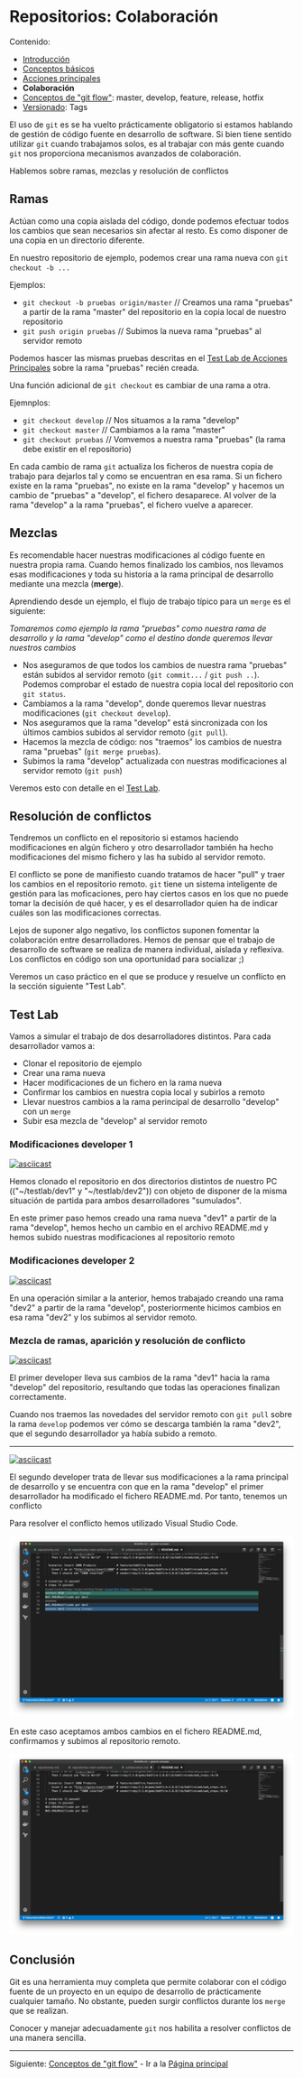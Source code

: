 # Repositorios: Colaboración

Contenido:

- [Introducción](../repositories.md)
- [Conceptos básicos](repositories-basic-concepts.md)
- [Acciones principales](repositories-main-actions.md)
- **Colaboración**
- [Conceptos de "git flow"](repositories-git-flow.md): master, develop, feature, release, hotfix
- [Versionado](repositories-tags.md): Tags

El uso de `git` es se ha vuelto prácticamente obligatorio si estamos hablando de gestión de código fuente en desarrollo de software. Si bien tiene sentido utilizar `git` cuando trabajamos solos, es al trabajar con más gente cuando `git` nos proporciona mecanismos avanzados de colaboración.

Hablemos sobre ramas, mezclas y resolución de conflictos

## Ramas

Actúan como una copia aislada del código, donde podemos efectuar todos los cambios que sean necesarios sin afectar al resto. Es como disponer de una copia en un directorio diferente.

En nuestro repositorio de ejemplo, podemos crear una rama nueva con `git checkout -b ...`

Ejemplos:

- `git checkout -b pruebas origin/master` // Creamos una rama "pruebas" a partir de la rama "master" del repositorio en la copia local de nuestro repositorio
- `git push origin pruebas` // Subimos la nueva rama "pruebas" al servidor remoto

Podemos hascer las mismas pruebas descritas en el [Test Lab de Acciones Principales](repositories-main-actions.md#Test-Lab) sobre la rama "pruebas" recién creada.

Una función adicional de `git checkout` es cambiar de una rama a otra.

Ejemnplos:

- `git checkout develop` // Nos situamos a la rama "develop"
- `git checkout master` // Cambiamos a la rama "master"
- `git checkout pruebas` // Vomvemos a nuestra rama "pruebas" (la rama debe existir en el repositorio)

En cada cambio de rama `git` actualiza los ficheros de nuestra copia de trabajo para dejarlos tal y como se encuentran en esa rama. Si un fichero existe en la rama "pruebas", no existe en la rama "develop" y hacemos un cambio de "pruebas" a "develop", el fichero desaparece. Al volver de la rama "develop" a la rama "pruebas", el fichero vuelve a aparecer.

## Mezclas

Es recomendable hacer nuestras modificaciones al código fuente en nuestra propia rama. Cuando hemos finalizado los cambios, nos llevamos esas modificaciones y toda su historia a la rama principal de desarrollo mediante una mezcla (**merge**).

Aprendiendo desde un ejemplo, el flujo de trabajo típico para un `merge` es el siguiente:

_Tomaremos como ejemplo la rama "pruebas" como nuestra rama de desarrollo y la rama "develop" como el destino donde queremos llevar nuestros cambios_

- Nos aseguramos de que todos los cambios de nuestra rama "pruebas" están subidos al servidor remoto (`git commit...` / `git push ..`). Podemos comprobar el estado de nuestra copia local del repositorio con `git status`.
- Cambiamos a la rama "develop", donde queremos llevar nuestras modificaciones (`git checkout develop`).
- Nos aseguramos que la rama "develop" está sincronizada con los últimos cambios subidos al servidor remoto (`git pull`).
- Hacemos la mezcla de código: nos "traemos" los cambios de nuestra rama "pruebas" (`git merge pruebas`).
- Subimos la rama "develop" actualizada con nuestras modificaciones al servidor remoto (`git push`)

Veremos esto con detalle en el [Test Lab](#Test-Lab).

## Resolución de conflictos

Tendremos un conflicto en el repositorio si estamos haciendo modificaciones en algún fichero y otro desarrollador también ha hecho modificaciones del mismo fichero y las ha subido al servidor remoto.

El conflicto se pone de manifiesto cuando tratamos de hacer "pull" y traer los cambios en el repositorio remoto. `git` tiene un sistema inteligente de gestión para las moficaciones, pero hay ciertos casos en los que no puede tomar la decisión de qué hacer, y es el desarrollador quien ha de indicar cuáles son las modificaciones correctas.

Lejos de suponer algo negativo, los conflictos suponen fomentar la colaboración entre desarrolladores. Hemos de pensar que el trabajo de desarrollo de software se realiza de manera individual, aislada y reflexiva. Los conflictos en código son una oportunidad para socializar ;)

Veremos un caso práctico en el que se produce y resuelve un conflicto en la sección siguiente "Test Lab".

## Test Lab

Vamos a simular el trabajo de dos desarrolladores distintos. Para cada desarrollador vamos a:

- Clonar el repositorio de ejemplo
- Crear una rama nueva
- Hacer modificaciones de un fichero en la rama nueva
- Confirmar los cambios en nuestra copia local y subirlos a remoto
- Llevar nuestros cambios a la rama perincipal de desarrollo "develop" con un `merge`
- Subir esa mezcla de "develop" al servidor remoto

### Modificaciones developer 1

[![asciicast](https://asciinema.org/a/202866.png)](https://asciinema.org/a/202866)

Hemos clonado el repositorio en dos directorios distintos de nuestro PC (("~/testlab/dev1" y "~/testlab/dev2")) con objeto de disponer de la misma situación de partida para ambos desarrolladores "sumulados".

En este primer paso hemos creado una rama nueva "dev1" a partir de la rama "develop", hemos hecho un cambio en el archivo README.md y hemos subido nuestras modificaciones al repositorio remoto

### Modificaciones developer 2

[![asciicast](https://asciinema.org/a/202868.png)](https://asciinema.org/a/202868)

En una operación similar a la anterior, hemos trabajado creando una rama "dev2" a partir de la rama "develop", posteriormente hicimos cambios en esa rama "dev2" y los subimos al servidor remoto.

### Mezcla de ramas, aparición y resolución de conflicto

[![asciicast](https://asciinema.org/a/202870.png)](https://asciinema.org/a/202870)

El primer developer lleva sus cambios de la rama "dev1" hacia la rama "develop" del repositorio, resultando que todas las operaciones finalizan correctamente.

Cuando nos traemos las novedades del servidor remoto con `git pull` sobre la rama `develop` podemos ver cómo se descarga también la rama "dev2", que el segundo desarrollador ya había subido a remoto.

---

[![asciicast](https://asciinema.org/a/202874.png)](https://asciinema.org/a/202874)

El segundo developer trata de llevar sus modificaciones a la rama principal de desarrollo y se encuentra con que en la rama "develop" el primer desarrollador ha modificado el fichero README.md. Por tanto, tenemos un conflicto

Para resolver el conflicto hemos utilizado Visual Studio Code. 

![VSCode - Show conflicts](img/vscode-show-conflicts.png?raw=true "VSCode - Show conflicts")

En este caso aceptamos ambos cambios en el fichero README.md, confirmamos y subimos al repositorio remoto.

![VSCode - Resolve conflicts](img/vscode-resolve-conflicts.png?raw=true "VSCode - Resolve conflicts")

## Conclusión

Git es una herramienta muy completa que permite colaborar con el código fuente de un proyecto en un equipo de desarrollo de prácticamente cualquier tamaño. No obstante, pueden surgir conflictos durante los `merge` que se realizan.

Conocer y manejar adecuadamente `git` nos habilita a resolver conflictos de una manera sencilla.

---

Siguiente: [Conceptos de "git flow"](repositories-git-flow.md) - Ir a la [Página principal](../toc.md)
